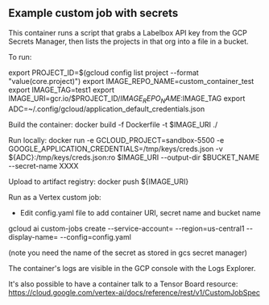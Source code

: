 ## Example custom job with secrets

This container runs a script that grabs a Labelbox API key from the GCP Secrets Manager, then lists the projects in that org into a file in a bucket.

To run:

export PROJECT_ID=$(gcloud config list project --format "value(core.project)")
export IMAGE_REPO_NAME=custom_container_test
export IMAGE_TAG=test1
export IMAGE_URI=gcr.io/$PROJECT_ID/$IMAGE_REPO_NAME:$IMAGE_TAG
export ADC=~/.config/gcloud/application_default_credentials.json


Build the container:
docker build -f Dockerfile -t $IMAGE_URI ./

Run locally:
docker run -e GCLOUD_PROJECT=sandbox-5500 -e GOOGLE_APPLICATION_CREDENTIALS=/tmp/keys/creds.json -v ${ADC}:/tmp/keys/creds.json:ro $IMAGE_URI --output-dir $BUCKET_NAME --secret-name XXXX

Upload to artifact registry:
docker push ${IMAGE_URI}

Run as a Vertex custom job:
- Edit config.yaml file to add container URI, secret name and bucket name

gcloud ai custom-jobs create --service-account=<service acct email to run as> --region=us-central1   --display-name=<some name> --config=config.yaml

(note you need the name of the secret as stored in gcs secret manager)

The container's logs are visible in the GCP console with the Logs Explorer.

It's also possible to have a container talk to a Tensor Board resource:
https://cloud.google.com/vertex-ai/docs/reference/rest/v1/CustomJobSpec
